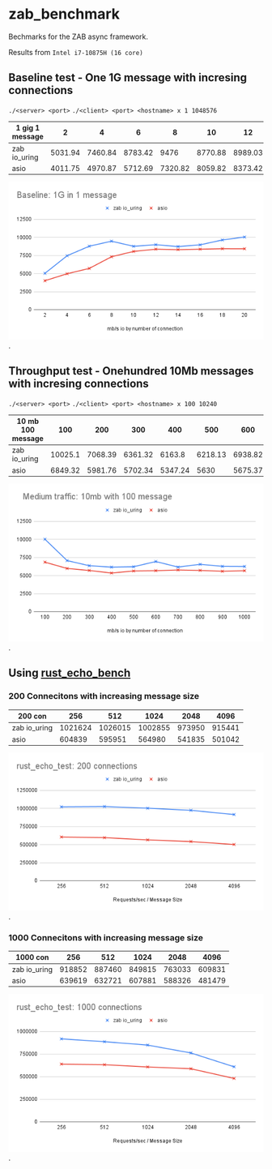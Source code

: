 # zab_benchmark
Bechmarks for the ZAB async framework. 

Results from `Intel i7-10875H (16 core) `
## Baseline test - One 1G message with incresing connections

`./<server> <port>`
`./<client> <port> <hostname> x 1 1048576`

| 1 gig 1 message |    2    |    4    |    6    |    8    |   10    |   12    |   14    |   16    |   18    |   20    |
|-----------------|---------|---------|---------|---------|---------|---------|---------|---------|---------|---------|
| zab io_uring    | 5031.94 | 7460.84 | 8783.42 |    9476 | 8770.88 | 8989.03 | 8736.14 | 8972.62 | 9645.21 | 10051.5 |
| asio            | 4011.75 | 4970.87 | 5712.69 | 7320.82 | 8059.82 | 8373.42 | 8308.32 |    8372 |  8435.7 | 8427.98 |


![Results](charts/1g.png).

##  Throughput test - Onehundred 10Mb messages with incresing connections

`./<server> <port>`
`./<client> <port> <hostname> x 100 10240`


| 10 mb 100 message |   100   |   200   |   300   |   400   |   500   |   600   |   700   |   800   |   900   |  1000   |
|-------------------|---------|---------|---------|---------|---------|---------|---------|---------|---------|---------|
| zab io_uring      | 10025.1 | 7068.39 | 6361.32 |  6163.8 | 6218.13 | 6938.82 | 6173.38 | 6553.35 | 6273.74 | 6255.08 |
| asio              | 6849.32 | 5981.76 | 5702.34 | 5347.24 |    5630 | 5675.37 | 5770.34 | 5709.19 | 5592.49 | 5666.36 |


![Results](charts/10mb.png).


## Using [rust_echo_bench](https://github.com/haraldh/rust_echo_bench)

### 200 Connecitons with increasing message size

|   200 con    |   256   |   512   |  1024   |  2048  |  4096  |
|--------------|---------|---------|---------|--------|--------|
| zab io_uring | 1021624 | 1026015 | 1002855 | 973950 | 915441 |
| asio         |  604839 |  595951 |  564980 | 541835 | 501042 |

![Results](charts/200con.png).

### 1000 Connecitons with increasing message size

|   1000 con   |  256   |  512   |  1024  |  2048  |  4096  |
|--------------|--------|--------|--------|--------|--------|
| zab io_uring | 918852 | 887460 | 849815 | 763033 | 609831 |
| asio         | 639619 | 632721 | 607881 | 588326 | 481479 |

![Results](charts/1000con.png).